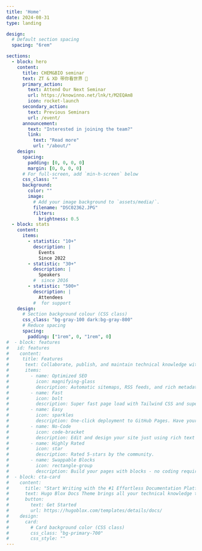 ```yaml
---
title: 'Home'
date: 2024-08-31
type: landing

design:
  # Default section spacing
  spacing: "6rem"

sections:
  - block: hero
    content:
      title: CHEM&BIO seminar
      text: ZT & XD 带你看世界 🎉
      primary_action:
        text: Attend Our Next Seminar
        url: https://knowinno.net/lnk/t/M2EQAm8
        icon: rocket-launch
      secondary_action:
        text: Previous Seminars 
        url: /event/
      announcement:
        text: "Interested in joining the team?"
        link:
          text: "Read more"
          url: "/about/"
    design:
      spacing:
        padding: [0, 0, 0, 0]
        margin: [0, 0, 0, 0]
      # For full-screen, add `min-h-screen` below
      css_class: ""
      background:
        color: ""
        image:
          # Add your image background to `assets/media/`.
          filename: "DSC02362.JPG"
          filters:
            brightness: 0.5
  - block: stats
    content:
      items:
        - statistic: "10+"
          description: |
            Events  
            Since 2022
        - statistic: "30+"
          description: |
            Speakers  
          #  since 2016
        - statistic: "500+"
          description: |
            Attendees 
          #  for support
    design:
      # Section background colour (CSS class)
      css_class: "bg-gray-100 dark:bg-gray-800"
      # Reduce spacing
      spacing:
        padding: ["1rem", 0, "1rem", 0]
#  - block: features
#   id: features
#    content:
#     title: Features
#      text: Collaborate, publish, and maintain technical knowledge with an all-in-one documentation site. Used by 100,000+ startups, enterprises, and researchers.
#      items:
#        - name: Optimized SEO
#          icon: magnifying-glass
#          description: Automatic sitemaps, RSS feeds, and rich metadata take the pain out of SEO and syndication.
#        - name: Fast
#          icon: bolt
#          description: Super fast page load with Tailwind CSS and super fast site building with Hugo.
#        - name: Easy
#          icon: sparkles
#          description: One-click deployment to GitHub Pages. Have your new website live within 5 minutes!
#        - name: No-Code
#          icon: code-bracket
#          description: Edit and design your site just using rich text (Markdown) and configurable YAML parameters.
#        - name: Highly Rated
#          icon: star
#          description: Rated 5-stars by the community.
#        - name: Swappable Blocks
#          icon: rectangle-group
#          description: Build your pages with blocks - no coding required!
#  - block: cta-card
#    content:
#      title: "Start Writing with the #1 Effortless Documentation Platform"
#      text: Hugo Blox Docs Theme brings all your technical knowledge together in a single, centralized knowledge base. Easily search and edit it with the tools you use every day!
#      button:
#        text: Get Started
#        url: https://hugoblox.com/templates/details/docs/
#    design:
#      card:
#        # Card background color (CSS class)
#        css_class: "bg-primary-700"
#        css_style: ""
---
```

